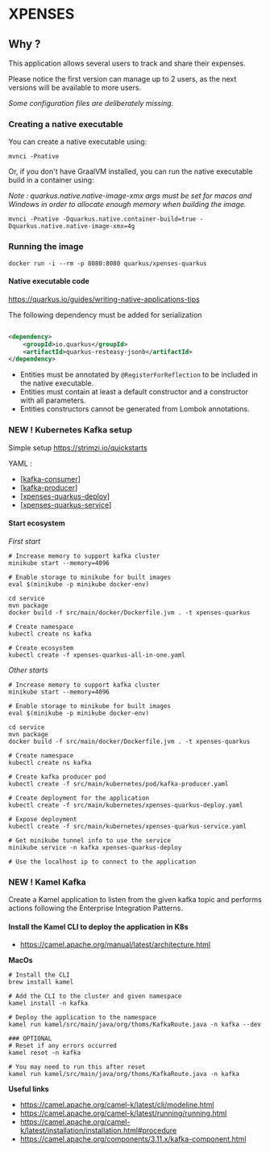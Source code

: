 # XPENSES

## Why ?

This application allows several users to track and share their expenses.

Please notice the first version can manage up to 2 users, as the next versions will be available to more users.

_Some configuration files are deliberately missing._

### Creating a native executable

You can create a native executable using:

```shell script
mvnci -Pnative
```

Or, if you don't have GraalVM installed, you can run the native executable build in a container using:

_Note : quarkus.native.native-image-xmx args must be set for macos and Windows in order to allocate enough memory when
building the image._

```shell script
mvnci -Pnative -Dquarkus.native.container-build=true -Dquarkus.native.native-image-xmx=4g
```

### Running the image

```shell script
docker run -i --rm -p 8080:8080 quarkus/xpenses-quarkus  
```

#### Native executable code

https://quarkus.io/guides/writing-native-applications-tips

The following dependency must be added for serialization

```xml

<dependency>
    <groupId>io.quarkus</groupId>
    <artifactId>quarkus-resteasy-jsonb</artifactId>
</dependency>
```

- Entities must be annotated by ```@RegisterForReflection``` to be included in the native executable.
- Entities must contain at least a default constructor and a constructor with all parameters.
- Entities constructors cannot be generated from Lombok annotations.

### NEW ! Kubernetes Kafka setup

Simple setup https://strimzi.io/quickstarts

YAML :

- [[kafka-consumer](service/src/main/kubernetes/pod/kafka-consumer.yaml)]
- [[kafka-producer](service/src/main/kubernetes/pod/kafka-producer.yaml)]
- [[xpenses-quarkus-deploy](service/src/main/kubernetes/xpenses-quarkus-deploy.yaml)]
- [[xpenses-quarkus-service](service/src/main/kubernetes/xpenses-quarkus-service.yaml)]

#### Start ecosystem

_First start_

```shell
# Increase memory to support kafka cluster
minikube start --memory=4096 

# Enable storage to minikube for built images
eval $(minikube -p minikube docker-env)

cd service
mvn package
docker build -f src/main/docker/Dockerfile.jvm . -t xpenses-quarkus

# Create namespace
kubectl create ns kafka

# Create ecosystem
kubectl create -f xpenses-quarkus-all-in-one.yaml
```

_Other starts_
```shell
# Increase memory to support kafka cluster
minikube start --memory=4096 

# Enable storage to minikube for built images
eval $(minikube -p minikube docker-env)

cd service
mvn package
docker build -f src/main/docker/Dockerfile.jvm . -t xpenses-quarkus

# Create namespace
kubectl create ns kafka

# Create kafka producer pod
kubectl create -f src/main/kubernetes/pod/kafka-producer.yaml

# Create deployment for the application
kubectl create -f src/main/kubernetes/xpenses-quarkus-deploy.yaml

# Expose deployment
kubectl create -f src/main/kubernetes/xpenses-quarkus-service.yaml

# Get minikube tunnel info to use the service
minikube service -n kafka xpenses-quarkus-deploy

# Use the localhost ip to connect to the application
```

### NEW ! Kamel Kafka

Create a Kamel application to listen from the given kafka topic and performs actions following the Enterprise
Integration Patterns.

#### Install the Kamel CLI to deploy the application in K8s

- https://camel.apache.org/manual/latest/architecture.html

__MacOs__

```shell
# Install the CLI
brew install kamel

# Add the CLI to the cluster and given namespace
kamel install -n kafka

# Deploy the application to the namespace
kamel run kamel/src/main/java/org/thoms/KafkaRoute.java -n kafka --dev

### OPTIONAL
# Reset if any errors occurred
kamel reset -n kafka

# You may need to run this after reset
kamel run kamel/src/main/java/org/thoms/KafkaRoute.java -n kafka
```

__Useful links__

- https://camel.apache.org/camel-k/latest/cli/modeline.html
- https://camel.apache.org/camel-k/latest/running/running.html
- https://camel.apache.org/camel-k/latest/installation/installation.html#procedure
- https://camel.apache.org/components/3.11.x/kafka-component.html